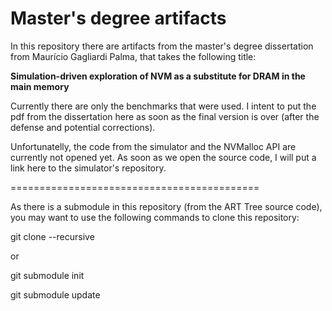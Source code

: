 # Master's degree artifacts

In this repository there are artifacts from the master's degree dissertation from Maurício Gagliardi Palma, that takes the following title:

__Simulation-driven exploration of NVM as a substitute for DRAM in the main memory__

Currently there are only the benchmarks that were used. I intent to put the pdf from the dissertation here as soon as the final version is over (after the defense and potential corrections).

Unfortunatelly, the code from the simulator and the NVMalloc API are currently not opened yet. As soon as we open the source code, I will put a link here to the simulator's repository.

===========================================

As there is a submodule in this repository (from the ART Tree source code), you may want to use the following commands to clone this repository:

git clone --recursive

or

git submodule init

git submodule update
